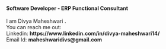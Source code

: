 <h4> Software Developer - ERP Functional Consultant </h4>
I am Divya Maheshwari .
<div>You can reach me out:
<div>Linkedin: <b>https://www.linkedin.com/in/divya-maheshwari14/</b></div>
<div>Email Id: <b> maheshwaridivs@gmail.com</b></div></div>
